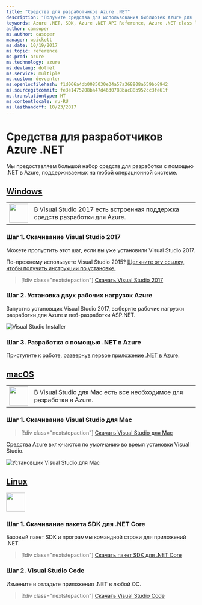 ```yaml
---
title: "Средства для разработчиков Azure .NET"
description: "Получите средства для использования библиотек Azure для .NET в среде Windows, Mac или Linux."
keywords: Azure .NET, SDK, Azure .NET API Reference, Azure .NET class library
author: camsoper
ms.author: casoper
manager: wpickett
ms.date: 10/19/2017
ms.topic: reference
ms.prod: azure
ms.technology: azure
ms.devlang: dotnet
ms.service: multiple
ms.custom: devcenter
ms.openlocfilehash: f1d066a4db0085030e34a57a368808a659bb8942
ms.sourcegitcommit: fe3e1475208ba47d4630788bac88b952cc3fe61f
ms.translationtype: HT
ms.contentlocale: ru-RU
ms.lasthandoff: 10/23/2017
---
```

# <a name="tools-for-net-azure-developers"></a>Средства для разработчиков Azure .NET

Мы предоставляем большой набор средств для разработки с помощью .NET в Azure, поддерживаемых на любой операционной системе.

## <a name="windowstabwindows"></a>[Windows](#tab/windows)

<table>
  <tr>
    <td width="50">
        <img src="https://docs.microsoft.com/en-us/media/logos/logo_vs-ide.svg" width="50" height="50"></img>
    </td>
    <td>
В Visual Studio 2017 есть встроенная поддержка средств разработки для Azure.
    </td>
  </tr>
</table>

### <a name="step-1-download-visual-studio-2017"></a>Шаг 1. Скачивание Visual Studio 2017

Можете пропустить этот шаг, если вы уже установили Visual Studio 2017.

По-прежнему используете Visual Studio 2015?  [Щелкните эту ссылку, чтобы получить инструкции по установке.](dotnet-sdk-vs2015-install.md)

> [!div class="nextstepaction"]
> [Скачать Visual Studio 2017](https://www.visualstudio.com/downloads/)


### <a name="step-2-install-the-two-azure-workloads"></a>Шаг 2. Установка двух рабочих нагрузок Azure

Запустив установщик Visual Studio 2017, выберите рабочие нагрузки разработки для Azure и веб-разработки ASP.NET.

![Visual Studio Installer](media/dotnet-tools/azure-workloads.png)

### <a name="step-3-develop-with-net-on-azure"></a>Шаг 3. Разработка с помощью .NET в Azure

Приступите к работе, [развернув первое приложение .NET в Azure](https://docs.microsoft.com/azure/app-service-web/app-service-web-get-started-dotnet).


## <a name="macostabmacos"></a>[macOS](#tab/macos)
<table>
  <tr>
    <td width="50">
        <img src="https://docs.microsoft.com/en-us/media/logos/logo_vs-mac.svg" width="50" height="50"></img>
    </td>
    <td>
В Visual Studio для Mac есть все необходимое для разработки в Azure.
    </td>
  </tr>
</table>


### <a name="step-1-download-visual-studio-for-mac"></a>Шаг 1. Скачивание Visual Studio для Mac

> [!div class="nextstepaction"]
> [Скачать Visual Studio для Mac](https://www.visualstudio.com/vs/visual-studio-mac/)

Средства Azure включаются по умолчанию во время установки Visual Studio.

![Установщик Visual Studio для Mac](media/dotnet-tools/azure-vsmac.png)

## <a name="linuxtablinux"></a>[Linux](#tab/linux)

<img src="https://docs.microsoft.com/en-us/visualstudio/products/images/vs-code.svg" width="50" height="50"></img>

### <a name="step-1-download-net-core-sdk"></a>Шаг 1. Скачивание пакета SDK для .NET Core

Базовый пакет SDK и программы командной строки для приложений .NET.

> [!div class="nextstepaction"]
> [Скачать пакет SDK для .NET Core](https://www.microsoft.com/net/core)

### <a name="step-2-visual-studio-code"></a>Шаг 2. Visual Studio Code

Измените и отладьте приложения .NET в любой ОС.

> [!div class="nextstepaction"]
> [Скачать Visual Studio Code](https://code.visualstudio.com)